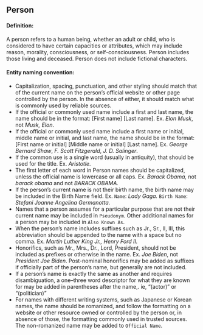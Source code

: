 ## Person
#### Definition: 

A person refers to a human being, whether an adult or child, who is considered to have certain capacities or attributes, which may include reason, morality, consciousness, or self-consciousness.  Person includes those living and deceased. Person does not include fictional characters.

#### Entity naming convention:

- Capitalization, spacing, punctuation, and other styling should match that of the current name on the person’s official website or other page controlled by the person.  In the absence of either, it should match what is commonly used by reliable sources.
- If the official or commonly used name include a first and last name, the name should be in the format: [First name] [Last name].  Ex. *Elon Musk*, not *Musk, Elon*.
- If the official or commonly used name include a first name or initial, middle name or initial, and last name, the name should be in the format: [First name or initial] [Middle name or initial] [Last name]. Ex. *George Bernard Shaw*, *F. Scott Fitzgerald*, *J. D. Salinger*.
- If the common use is a single word (usually in antiquity), that should be used for the title. Ex. *Aristotle*.
- The first letter of each word in Person names should be capitalized, unless the official name is lowercase or all caps.  Ex. *Barack Obama,* not *barack obama* and not *BARACK OBAMA.*
- If the person’s current name is not their birth name, the birth name may be included in the Birth Name field.  Ex. `Name`: *Lady Gaga.* `Birth Name`: *Stefani Joanne Angelina Germanotta.*
- Names that a person assumes for a particular purpose that are not their current name may be included in `Pseudonym`.  Other additional names for a person may be included in `Also Known As`.
- When the person’s name includes suffixes such as Jr., Sr., II, III, this abbreviation should be appended to the name with a space but no comma. Ex. *Martin Luther King Jr., Henry Ford II.*
- Honorifics, such as Mr., Mrs., Dr., Lord, President, should not be included as prefixes or otherwise in the name.  Ex. *Joe Biden*, not *President Joe Biden*.  Post-nominal honorifics may be added as suffixes if officially part of the person’s name, but generally are not included.
- If a person’s name is exactly the same as another and requires disambiguation, a one–three word descriptor for what they are known for may be added in parentheses after the name,. ie, “(actor)” or “(politician)”
- For names with different writing systems, such as Japanese or Korean names, the name should be romanized, and follow the formatting on a website or other resource owned or controlled by the person or, in absence of those, the formatting commonly used in trusted sources.  The non-romanized name may be added to `Official Name`.

